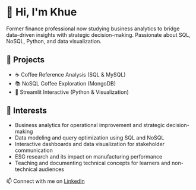 # 👋 Hi, I'm Khue

Former finance professional now studying business analytics to bridge data-driven insights with strategic decision-making. Passionate about SQL, NoSQL, Python, and data visualization.

## 🔧 Projects
- ☕ Coffee Reference Analysis (SQL & MySQL)
- 📚 NoSQL Coffee Exploration (MongoDB)
- 🐍 Streamlit Interactive (Python & Visualization)

## 🎯 Interests
- Business analytics for operational improvement and strategic decision-making
- Data modeling and query optimization using SQL and NoSQL
- Interactive dashboards and data visualization for stakeholder communication
- ESG research and its impact on manufacturing performance
- Teaching and documenting technical concepts for learners and non-technical audiences

📫 Connect with me on [LinkedIn](https://www.linkedin.com/in/khue-tram/)
